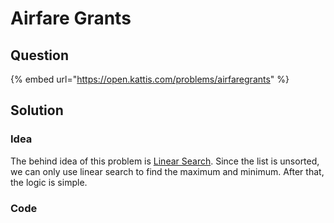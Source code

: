 # Airfare Grants

## Question

{% embed url="https://open.kattis.com/problems/airfaregrants" %}

## Solution

### Idea

The behind idea of this problem is [Linear Search](https://app.gitbook.com/s/KipySCGxC8NC1UpA24DS/lec-tut-lab-exes/lecture/lec-09-searching-and-sorting#linear-search "mention"). Since the list is unsorted, we can only use linear search to find the maximum and minimum. After that, the logic is simple.

### Code
